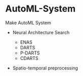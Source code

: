 # AutoML-System
Make AutoML System 

- Neural Architecture Search
  - ENAS
  - DARTS
  - P-DARTS
  - CDARTS

- Spatio-temporal preprocessing
